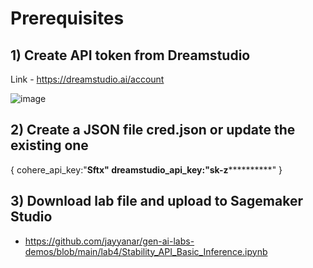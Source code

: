 # Prerequisites



## 1) Create API token from Dreamstudio


Link - https://dreamstudio.ai/account


![image](https://github.com/jayyanar/gen-ai-labs-demos/assets/12956021/0800006b-2f30-4fcb-8660-3fde87726b47)


## 2) Create a JSON file cred.json or update the existing one 

{
cohere_api_key:"********************Sftx"
dreamstudio_api_key:"sk-z******************************"
}


## 3) Download lab file and upload to Sagemaker Studio

- https://github.com/jayyanar/gen-ai-labs-demos/blob/main/lab4/Stability_API_Basic_Inference.ipynb



